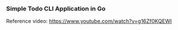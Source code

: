 ### Simple Todo CLI Application in Go

Reference video: https://www.youtube.com/watch?v=g16Zf0KQEWI
